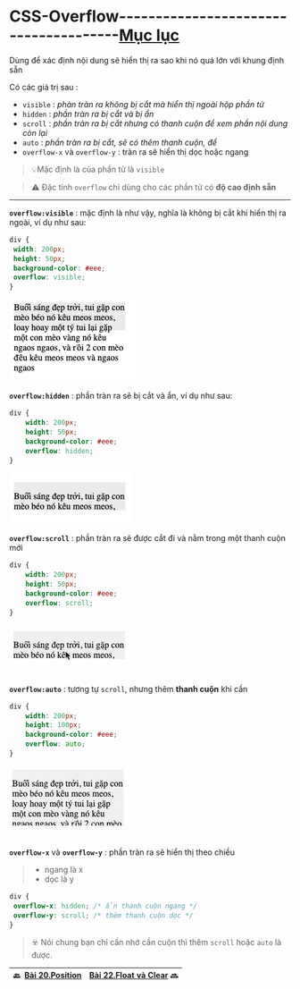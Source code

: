 # CSS-Overflow--------------------------------------[Mục lục](https://github.com/Zenfection/CSS)

Dùng để xác định nội dung sẽ hiển thị ra sao khi nó quá lớn với khung định sẵn

Có các giá trị sau : 

- `visible` : *phàn tràn ra không bị cắt mà hiển thị ngoài hộp phần tử*
- `hidden` : *phần tràn ra bị cắt và bị ẩn*
- `scroll` : *phần tràn ra bị cắt nhưng có thanh cuộn để xem phần nội dung còn lại*
- `auto` : *phần tràn ra bị cắt, sẽ có thêm thanh cuộn, để*
- `overflow-x` và `overflow-y` : tràn ra sẽ hiển thị dọc hoặc ngang

> 💡Mặc định là của phần tử là `visible`

> ⚠️ Đặc tính `overflow` chỉ dùng cho các phần tử có **độ cao định sẵn**

---

**`overflow:visible`** : mặc định là như vậy, nghĩa là không bị cắt khi hiển thị ra ngoài, ví dụ như sau:

```css
div {
 width: 200px;
 height: 50px;
 background-color: #eee;
 overflow: visible;
}
```

![Ảnh chụp Màn hình 2021-01-08 lúc 12.51.30.png](https://raw.githubusercontent.com/Zenfection/Image/master/2021/01/08-12-51-37-A%CC%89nh%20chu%CC%A3p%20Ma%CC%80n%20hi%CC%80nh%202021-01-08%20lu%CC%81c%2012.51.30.png)

**`overflow:hidden`** : phần tràn ra sẽ bị cắt và ẩn, ví dụ như sau:

```css
div {
    width: 200px;
    height: 50px;
    background-color: #eee;
    overflow: hidden;
}
```

![Ảnh chụp Màn hình 2021-01-08 lúc 12.52.05.png](https://raw.githubusercontent.com/Zenfection/Image/master/2021/01/08-12-52-11-A%CC%89nh%20chu%CC%A3p%20Ma%CC%80n%20hi%CC%80nh%202021-01-08%20lu%CC%81c%2012.52.05.png)

**`overflow:scroll`** : phần tràn ra sẽ được cắt đi và nằm trong một thanh cuộn mới

```css
div {
    width: 200px;
    height: 50px;
    background-color: #eee;
    overflow: scroll;
}
```

![2021-01-08 12.52.34.gif](https://raw.githubusercontent.com/Zenfection/Image/master/2021/01/08-12-53-14-2021-01-08%2012.52.34.gif)

**`overflow:auto`** : tương tự `scroll`, nhưng thêm **thanh cuộn** khi cần

```css
div {
    width: 200px;
    height: 100px;
    background-color: #eee;
    overflow: auto;
}
```

![2021-01-08 12.54.16.gif](https://raw.githubusercontent.com/Zenfection/Image/master/2021/01/08-12-55-02-2021-01-08%2012.54.16.gif)

**`overflow-x`** và **`overflow-y`** : phần tràn ra sẽ hiển thị theo chiều 

> - ngang là x
> - dọc là y

```css
div {
 overflow-x: hidden; /* ẩn thanh cuộn ngang */
 overflow-y: scroll; /* thêm thanh cuộn dọc */
}
```

> ☣️ Nói chung bạn chỉ cần nhớ cần cuộn thì thêm `scroll` hoặc `auto` là được.

| 🔙  [Bài 20.Position](https://github.com/Zenfection/CSS/blob/master/BasicCSS/20.Position.md) | [Bài 22.Float và Clear](https://github.com/Zenfection/CSS/blob/master/BasicCSS/22.Overflow.md) 🔜  |
| -------------------------------------------------------------------------------------------- | --- |
